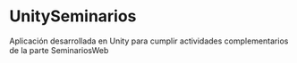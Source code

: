 # UnitySeminarios
Aplicación desarrollada en Unity para cumplir actividades complementarios de la parte SeminariosWeb
